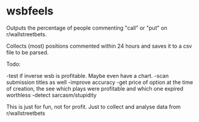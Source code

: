 # wsbfeels

Outputs the percentage of people commenting "call" or "put" on r/wallstreetbets. 

Collects (most) positions commented within 24 hours and saves it to a csv file to be parsed.

Todo:

-test if inverse wsb is profitable. Maybe even have a chart.
-scan submission titles as well
-improve accuracy
-get price of option at the time of creation, the see which plays were profitable and which one expired worthless
-detect sarcasm/stupidity

This is just for fun, not for profit. Just to collect and analyse data from r/wallstreetbets
